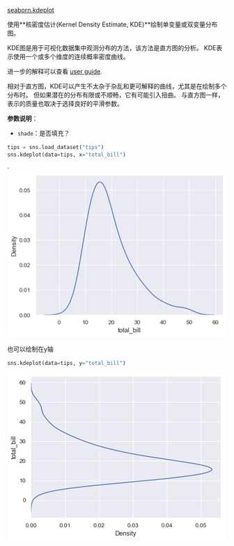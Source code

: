 [seaborn.kdeplot](https://seaborn.pydata.org/generated/seaborn.kdeplot.html?highlight=kdeplot#seaborn.kdeplot)

使用**核密度估计(Kernel Density Estimate, KDE)**绘制单变量或双变量分布图。

KDE图是用于可视化数据集中观测分布的方法，该方法是直方图的分析。  KDE表示使用一个或多个维度的连续概率密度曲线。

进一步的解释可以查看 [user guide](https://seaborn.pydata.org/tutorial/distributions.html#tutorial-kde).

相对于直方图，KDE可以产生不太杂于杂乱和更可解释的曲线，尤其是在绘制多个分布时。 但如果潜在的分布有限或不顺畅，它有可能引入扭曲。 与直方图一样，表示的质量也取决于选择良好的平滑参数。

**参数说明**：

- `shade`：是否填充？

```python
tips = sns.load_dataset("tips")
sns.kdeplot(data=tips, x="total_bill")
```

·![](images/kdeplot_1_0.png)

也可以绘制在y轴

```python
sns.kdeplot(data=tips, y="total_bill")
```

![](images/kdeplot_3_0.png)

